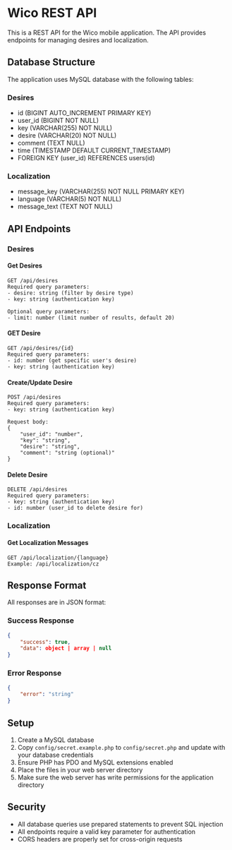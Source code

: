 # Wico REST API

This is a REST API for the Wico mobile application. The API provides endpoints for managing desires and localization.

## Database Structure

The application uses MySQL database with the following tables:

### Desires
- id (BIGINT AUTO_INCREMENT PRIMARY KEY)
- user_id (BIGINT NOT NULL)
- key (VARCHAR(255) NOT NULL)
- desire (VARCHAR(20) NOT NULL)
- comment (TEXT NULL)
- time (TIMESTAMP DEFAULT CURRENT_TIMESTAMP)
- FOREIGN KEY (user_id) REFERENCES users(id)

### Localization
- message_key (VARCHAR(255) NOT NULL PRIMARY KEY)
- language (VARCHAR(5) NOT NULL)
- message_text (TEXT NOT NULL)

## API Endpoints

### Desires

#### Get Desires
```
GET /api/desires
Required query parameters:
- desire: string (filter by desire type)
- key: string (authentication key)

Optional query parameters:
- limit: number (limit number of results, default 20)
```

#### GET Desire
```
GET /api/desires/{id}
Required query parameters:
- id: number (get specific user's desire) 
- key: string (authentication key)
```



#### Create/Update Desire
```
POST /api/desires
Required query parameters:
- key: string (authentication key)

Request body:
{
    "user_id": "number",
    "key": "string",
    "desire": "string",
    "comment": "string (optional)"
}
```

#### Delete Desire
```
DELETE /api/desires
Required query parameters:
- key: string (authentication key)
- id: number (user_id to delete desire for)
```

### Localization

#### Get Localization Messages
```
GET /api/localization/{language}
Example: /api/localization/cz
```

## Response Format

All responses are in JSON format:

### Success Response
```json
{
    "success": true,
    "data": object | array | null
}
```

### Error Response
```json
{
    "error": "string"
}
```

## Setup

1. Create a MySQL database
2. Copy `config/secret.example.php` to `config/secret.php` and update with your database credentials
3. Ensure PHP has PDO and MySQL extensions enabled
4. Place the files in your web server directory
5. Make sure the web server has write permissions for the application directory

## Security

- All database queries use prepared statements to prevent SQL injection
- All endpoints require a valid key parameter for authentication
- CORS headers are properly set for cross-origin requests 